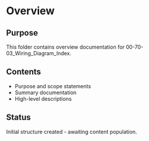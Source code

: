 # Overview

## Purpose
This folder contains overview documentation for 00-70-03_Wiring_Diagram_Index.

## Contents
- Purpose and scope statements
- Summary documentation
- High-level descriptions

## Status
Initial structure created - awaiting content population.
